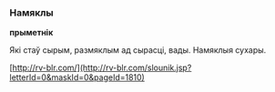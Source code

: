 ### Намяклы
**прыметнік**

Які стаў сырым, размяклым ад сырасці, вады. Намяклыя сухары.

<a rel="author">[http://rv-blr.com/](http://rv-blr.com/slounik.jsp?letterId=0&maskId=0&pageId=1810)</a>
